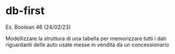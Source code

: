 # db-first
Es. Boolean 46 (24/02/23) 

Modellizzare la struttura di una tabella per memorizzare tutti i dati riguardanti delle auto usate messe in vendita da un concessionario
